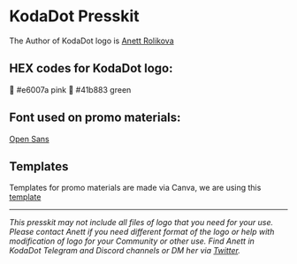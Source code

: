 # KodaDot Presskit 

The Author of KodaDot logo is [Anett Rolikova](https://twitter.com/AnettRolikova) 

## HEX codes for KodaDot logo: 
💖 #e6007a pink 
💚 #41b883 green

## Font used on promo materials: 
[Open Sans](https://fonts.google.com/specimen/Open+Sans?query=open+sa)

## Templates
Templates for promo materials are made via Canva, we are using this [template](https://www.canva.com/design/DAEY7Isq_LM/b-vxpD0cvSr3ZxVUs_s-Qw/view?utm_content=DAEY7Isq_LM&utm_campaign=designshare&utm_medium=link&utm_source=sharebutton&mode=preview)


---

*This presskit may not include all files of logo that you need for your use. 
Please contact Anett if you need different format of the logo or help with modification of logo for your Community or other use. 
Find Anett in KodaDot Telegram and Discord channels or DM her via [Twitter](https://twitter.com/AnettRolikova).*
